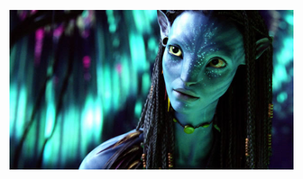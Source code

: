 ![alt tag](https://github.com/tangotouch/Open-chat-heads/blob/master/OpenChatHeads/Example/Image/avator/1.jpg)
